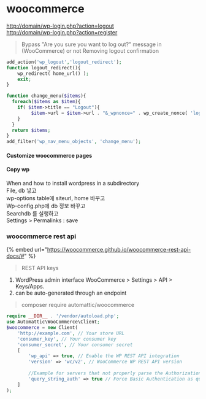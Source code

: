 # woocommerce

[http://domain/wp-login.php?action=logout](http://domain/wp-login.php?action=logout)\
[http://domain/wp-login.php?action=register](http://domain/wp-login.php?action=register)

> Bypass "Are you sure you want to log out?" message in (WooCommerce) or not Removing logout confirmation

```php
add_action('wp_logout','logout_redirect');
function logout_redirect(){
    wp_redirect( home_url() );
    exit;
}

function change_menu($items){
  foreach($items as $item){
    if( $item->title == "Logout"){
         $item->url = $item->url . "&_wpnonce=" . wp_create_nonce( 'log-out' );
    }
  }
  return $items;
}
add_filter('wp_nav_menu_objects', 'change_menu');
```

#### Customize woocommerce pages

#### Copy wp

When and how to install wordpress in a subdirectory\
File, db 넣고\
wp-options table에 siteurl, home 바꾸고\
Wp-config.php에 db 정보 바꾸고\
Searchdb 를 실행하고 \
Settings > Permalinks : save

### woocommerce rest api

{% embed url="https://woocommerce.github.io/woocommerce-rest-api-docs/#" %}

> REST API keys

1. WordPress admin interface WooCommerce > Settings > API > Keys/Apps.
2. can be auto-generated through an endpoint

> composer require automattic/woocommerce

```php
require __DIR__ . '/vendor/autoload.php';
use Automattic\WooCommerce\Client;
$woocommerce = new Client(
    'http://example.com', // Your store URL
    'consumer_key', // Your consumer key
    'consumer_secret', // Your consumer secret
    [
        'wp_api' => true, // Enable the WP REST API integration
        'version' => 'wc/v2', // WooCommerce WP REST API version
		
		//Example for servers that not properly parse the Authorization header:
		'query_string_auth' => true // Force Basic Authentication as query string true and using under HTTPS
    ]
);
```
